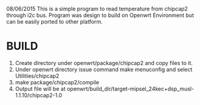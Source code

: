 08/06/2015
This is a simple program to read temperature from chipcap2 through i2c bus.
Program was design to build on Openwrt Environment but can be easily ported
to other platform.

BUILD
=====

1. Create directory under openwrt/package/chipcap2 and copy files to it.
2. Under openwrt directory issue command make menuconfig and select Utilities/chipcap2
3. make package/chipcap2/compile
4. Output file will be at openwrt/build_dir/target-mipsel_24kec+dsp_musl-1.1.10/chipcap2-1.0 

